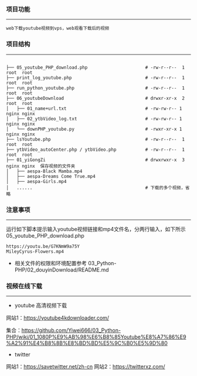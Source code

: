 ### 项目功能
---
```
web下载youtube视频到vps，web观看下载后的视频

```


### 项目结构
---

```

├── 05_youtube_PHP_download.php                      # -rw-r--r--  1 root  root
├── print_log_youtube.php                            # -rw-r--r--  1 root  root
├── run_python_youtube.php                           # -rw-r--r--  1 root  root
├── 06_youtubeDownload                               # drwxr-xr-x  2 root  root
│   ├── 01_name+url.txt                              # -rw-rw-r-- 1 nginx nginx
│   ├── 02_ytbVideo_log.txt                          # -rw-rw-r-- 1 nginx nginx
│   └── downPHP_youtube.py                           # -rwxr-xr-x 1 nginx nginx
├── lsYoutube.php                                    # -rw-r--r--  1 root  root
├── ytbVideo_autoCenter.php / ytbVideo.php           # -rw-r--r--  1 root  root
├── 01_yiGongZi                                      # drwxrwxr-x  3 nginx nginx  保存视频的文件夹
│   ├── aespa-Black Mamba.mp4
│   ├── aespa-Dreams Come True.mp4
│   ├── aespa-Girls.mp4
│   ......                                           # 下载的多个视频，省略

```


### 注意事项
---

运行如下脚本提示输入youtube视频链接和mp4文件名，分两行输入，如下所示    
05_youtube_PHP_download.php   

```
https://youtu.be/G7KNmW9a75Y
MileyCyrus-Flowers.mp4

```

* 相关文件的权限和环境配置参考 03_Python-PHP/02_douyinDownload/README.md



### 视频在线下载
---
- youtube 高清视频下载

网站1：https://youtube4kdownloader.com/

集合：https://github.com/Yiwei666/03_Python-PHP/wiki/01_1080P%E9%AB%98%E6%B8%85Youtube%E8%A7%86%E9%A2%91%E4%B8%8B%E8%BD%BD%E5%9C%B0%E5%9D%80



- twitter

网站1：https://savetwitter.net/zh-cn
网站2：https://twitterxz.com/


